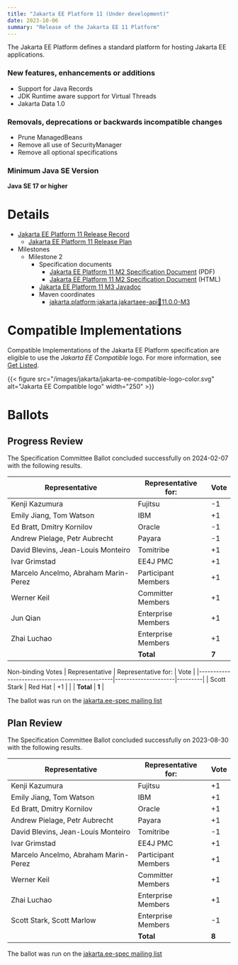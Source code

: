 ```yaml
---
title: "Jakarta EE Platform 11 (Under development)"
date: 2023-10-06
summary: "Release of the Jakarta EE 11 Platform"
---
```

The Jakarta EE Platform defines a standard platform for hosting Jakarta EE applications.

### New features, enhancements or additions
<!-- List here -->
* Support for Java Records 
* JDK Runtime aware support for Virtual Threads
* Jakarta Data 1.0

### Removals, deprecations or backwards incompatible changes
<!-- List here -->
* Prune ManagedBeans
* Remove all use of SecurityManager
* Remove all optional specifications

### Minimum Java SE Version
<!-- Specify the minimum required Java SE version for this specification -->
**Java SE 17 or higher**

# Details

* [Jakarta EE Platform 11 Release Record](https://projects.eclipse.org/projects/ee4j.jakartaee-platform/releases/11)
   * [Jakarta EE Platform 11 Release Plan](https://jakartaee.github.io/platform/jakartaee11/JakartaEE11ReleasePlan)
* Milestones
   * Milestone 2
      * Specification documents
         * [Jakarta EE Platform 11 M2 Specification Document](./jakarta-platform-spec-11.0-M2.pdf) (PDF)
         * [Jakarta EE Platform 11 M2 Specification Document](./jakarta-platform-spec-11.0-M2.html) (HTML)
      * [Jakarta EE Platform 11 M3 Javadoc](./apidocs)
      * Maven coordinates
         * [jakarta.platform:jakarta.jakartaee-api:jar:11.0.0-M3](https://search.maven.org/artifact/jakarta.platform/jakarta.jakartaee-api/11.0.0-M3/jar)

<!--
* [Jakarta EE Platform 11 TCK](https://download.eclipse.org/jakartaee/platform/11/jakarta-jakartaeetck-11.0.0.zip) ([sig]
(https://download.eclipse.org/jakartaee/platform/11/jakarta-jakartaeetck-11.0.0.zip.sig),[sha](https://download.eclipse.org/jakartaee/platform/11/jakarta-jakartaeetck-11.0.0.zip.sha256),[pub](https://jakarta.ee/specifications/jakartaee-spec-committee.pub))
-->
# Compatible Implementations

Compatible Implementations of the Jakarta EE Platform specification are eligible to use the _Jakarta EE Compatible_ logo. For more information, see [Get Listed](/compatibility/get-listed/).

{{< figure src="/images/jakarta/jakarta-ee-compatible-logo-color.svg" alt="Jakarta EE Compatible logo" width="250" >}}

<!--* [Jakarta EE 11 Compatible Implementations](https://jakarta.ee/compatibility/certification/11/)-->

# Ballots

<!--## Release Review-->

## Progress Review

The Specification Committee Ballot concluded successfully on 2024-02-07 with the following results.

| Representative                                 | Representative for: |  Vote   |
|------------------------------------------------|---------------------|---------|
| Kenji Kazumura                                 | Fujitsu             |   -1    |
| Emily Jiang, Tom Watson                        | IBM                 |   +1    |
| Ed Bratt, Dmitry Kornilov                      | Oracle              |   -1    |
| Andrew Pielage, Petr Aubrecht                  | Payara              |   -1    |
| David Blevins, Jean-Louis Monteiro             | Tomitribe           |   +1    |
| Ivar Grimstad                                  | EE4J PMC            |   +1    |
| Marcelo Ancelmo, Abraham Marin-Perez           | Participant Members |   +1    |
| Werner Keil                                    | Committer Members   |   +1    |
| Jun Qian                                       | Enterprise Members  |   +1    |
| Zhai Luchao                                    | Enterprise Members  |   +1    |
|                                                | **Total**           |  **7**  |

Non-binding Votes
| Representative                                 | Representative for: |  Vote   |
|------------------------------------------------|---------------------|---------|
| Scott Stark                                    | Red Hat             |   +1    |
|                                                | **Total**           |  **1**  |

The ballot was run on the [jakarta.ee-spec mailing list](https://www.eclipse.org/lists/jakarta.ee-spec/msg03173.html)

## Plan Review

The Specification Committee Ballot concluded successfully on 2023-08-30 with the following results.

| Representative                                 | Representative for: |  Vote   |
|------------------------------------------------|---------------------|---------|
| Kenji Kazumura                                 | Fujitsu             |   +1    |
| Emily Jiang, Tom Watson                        | IBM                 |   +1    |
| Ed Bratt, Dmitry Kornilov                      | Oracle              |   +1    |
| Andrew Pielage, Petr Aubrecht                  | Payara              |   +1    |
| David Blevins, Jean-Louis Monteiro             | Tomitribe           |   -1    |
| Ivar Grimstad                                  | EE4J PMC            |   +1    |
| Marcelo Ancelmo, Abraham Marin-Perez           | Participant Members |   +1    |
| Werner Keil                                    | Committer Members   |   +1    |
| Zhai Luchao                                    | Enterprise Members  |   +1    |
| Scott Stark, Scott Marlow                      | Enterprise Members  |   -1    |
|                                                | **Total**           |  **8**  |

The ballot was run on the [jakarta.ee-spec mailing list](https://www.eclipse.org/lists/jakarta.ee-spec/msg03112.html)
